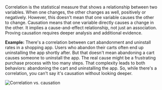 Correlation is the statistical measure that shows a relationship between two variables. When one changes, the other changes as well, positively or negatively. However, this doesn't mean that one variable causes the other to change. Causation means that one variable directly causes a change in the other. It implies a cause-and-effect relationship, not just an association. Proving causation requires deeper analysis and additional evidence.

**Example:** There's a correlation between cart abandonment and uninstall rates in a shopping app. Users who abandon their carts often end up uninstalling the app shortly after. But that doesn't mean abandoning a cart causes someone to uninstall the app. The real cause might be a frustrating purchase process with too many steps. That complexity leads to both behaviors: abandoning the cart and uninstalling the app. So, while there's a correlation, you can't say it's causation without looking deeper.

![Correlation vs. causation](https://assets.roadmap.sh/guest/difference-between-correlation-and-causation-j92us.png) 